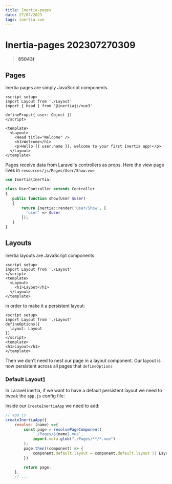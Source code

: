 ```yaml
---
title: Inertia-pages
date: 27/07/2023
tags: inertia vue
---
```


# **Inertia-pages** 202307270309 
> **85043f**


## Pages  

Inertia pages are simply JavaScript components.

```vue
<script setup>
import Layout from './Layout'
import { Head } from '@inertiajs/vue3'

defineProps({ user: Object })
</script>

<template>
  <Layout>
    <Head title="Welcome" />
    <h1>Welcome</h1>
    <p>Hello {{ user.name }}, welcome to your first Inertia app!</p>
  </Layout>
</template>
```

 Pages receive data from Laravel's controllers as props.
Here the view page lives in `resources/js/Pages/User/Show.vue`

 ```php
 use Inertia\Inertia;

class UserController extends Controller
{
    public function show(User $user)
    {
        return Inertia::render('User/Show', [
          'user' => $user
        ]);
    }
}
 ```

## Layouts

Inertia layouts are JavaScript components.
```vue
<script setup>
import Layout from './Layout'
</script>
<template>
  <Layout>
    <h1>Layout</h1>
  </Layout>
</template>
```

in order to make it a persistent layout:

```vue
<script setup>
import Layout from './Layout'
defineOptions({
  layout: Layout
})
</script>
<template>
<h1>Layout</h1>
</template>
```
Then we don't need to nest our page in a layout component.
Our layout is now persistent across all pages that `defineOptions`

### Default Layout[1]
In Laravel inertia, if we want to have a default persistent layout we need to tweak the `app.js` config file:

Inside our `CreateInertiaApp` we need to add:
```JavaScript
// app.js
createInertiaApp({
    resolve: (name) =>{
        const page = resolvePageComponent(
            `./Pages/${name}.vue`,
            import.meta.glob("./Pages/**/*.vue")
        );
        page.then((component) => {
            component.default.layout = component.default.layout || Layout;
        })

        return page;
    },
    // ...
```


[1]: https://stackoverflow.com/a/72867218